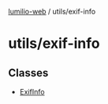 [lumilio-web](../../modules.md) / utils/exif-info

# utils/exif-info

## Classes

- [ExifInfo](classes/ExifInfo.md)
